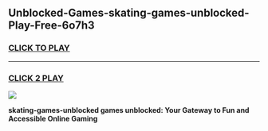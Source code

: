 
## Unblocked-Games-skating-games-unblocked-Play-Free-6o7h3
<h3>
<a href="https://premium76.site?title=skating-games-unblocked&ref=18A">CLICK TO PLAY</a></h3>
<hr>

<h3>
<a href="https://premium76.site?title=skating-games-unblocked&ref=18A">CLICK 2 PLAY</a>
  
</h3>

<a href="https://premium76.site?title=skating-games-unblocked&ref=18A"><img src="https://clearcache.store/games.png"></a>


**skating-games-unblocked games unblocked: Your Gateway to Fun and Accessible Online Gaming**
